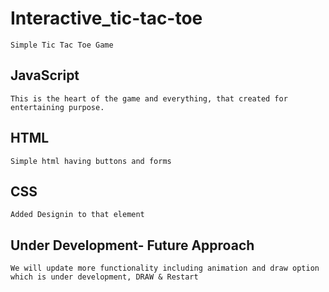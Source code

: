 # Interactive_tic-tac-toe

    Simple Tic Tac Toe Game

## JavaScript

    This is the heart of the game and everything, that created for entertaining purpose.

## HTML

    Simple html having buttons and forms

## CSS

    Added Designin to that element

## Under Development- Future Approach

    We will update more functionality including animation and draw option which is under development, DRAW & Restart
